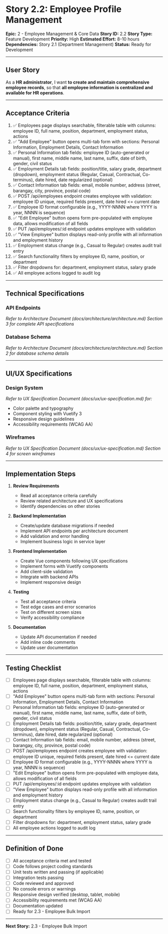 # Story 2.2: Employee Profile Management

**Epic:** 2 - Employee Management & Core Data
**Story ID:** 2.2
**Story Type:** Feature Development
**Priority:** High
**Estimated Effort:** 8-10 hours
**Dependencies:** Story 2.1 (Department Management)
**Status:** Ready for Development

---

## User Story

As a **HR administrator**,
I want **to create and maintain comprehensive employee records**,
so that **all employee information is centralized and available for HR operations**.

---

## Acceptance Criteria

1. ✅ Employees page displays searchable, filterable table with columns: employee ID, full name, position, department, employment status, actions
2. ✅ "Add Employee" button opens multi-tab form with sections: Personal Information, Employment Details, Contact Information
3. ✅ Personal Information tab fields: employee ID (auto-generated or manual), first name, middle name, last name, suffix, date of birth, gender, civil status
4. ✅ Employment Details tab fields: position/title, salary grade, department (dropdown), employment status (Regular, Casual, Contractual, Co-terminus), date hired, date regularized (optional)
5. ✅ Contact Information tab fields: email, mobile number, address (street, barangay, city, province, postal code)
6. ✅ POST /api/employees endpoint creates employee with validation: employee ID unique, required fields present, date hired <= current date
7. ✅ Employee ID format configurable (e.g., YYYY-NNNN where YYYY is year, NNNN is sequence)
8. ✅ "Edit Employee" button opens form pre-populated with employee data, allows modification of all fields
9. ✅ PUT /api/employees/:id endpoint updates employee with validation
10. ✅ "View Employee" button displays read-only profile with all information and employment history
11. ✅ Employment status change (e.g., Casual to Regular) creates audit trail entry
12. ✅ Search functionality filters by employee ID, name, position, or department
13. ✅ Filter dropdowns for: department, employment status, salary grade
14. ✅ All employee actions logged to audit log

---

## Technical Specifications

### API Endpoints

*Refer to Architecture Document (docs/architecture/architecture.md) Section 3 for complete API specifications*

### Database Schema

*Refer to Architecture Document (docs/architecture/architecture.md) Section 2 for database schema details*

---

## UI/UX Specifications

### Design System

*Refer to UX Specification Document (docs/ux/ux-specification.md) for:*
- Color palette and typography
- Component styling with Vuetify 3
- Responsive design guidelines
- Accessibility requirements (WCAG AA)

### Wireframes

*Refer to UX Specification Document (docs/ux/ux-specification.md) Section 4 for screen wireframes*

---

## Implementation Steps

1. **Review Requirements**
   - Read all acceptance criteria carefully
   - Review related architecture and UX specifications
   - Identify dependencies on other stories

2. **Backend Implementation**
   - Create/update database migrations if needed
   - Implement API endpoints per architecture document
   - Add validation and error handling
   - Implement business logic in service layer

3. **Frontend Implementation**
   - Create Vue components following UX specifications
   - Implement forms with Vuetify components
   - Add client-side validation
   - Integrate with backend APIs
   - Implement responsive design

4. **Testing**
   - Test all acceptance criteria
   - Test edge cases and error scenarios
   - Test on different screen sizes
   - Verify accessibility compliance

5. **Documentation**
   - Update API documentation if needed
   - Add inline code comments
   - Update user documentation

---

## Testing Checklist

- [ ] Employees page displays searchable, filterable table with columns: employee ID, full name, position, department, employment status, actions
- [ ] "Add Employee" button opens multi-tab form with sections: Personal Information, Employment Details, Contact Information
- [ ] Personal Information tab fields: employee ID (auto-generated or manual), first name, middle name, last name, suffix, date of birth, gender, civil status
- [ ] Employment Details tab fields: position/title, salary grade, department (dropdown), employment status (Regular, Casual, Contractual, Co-terminus), date hired, date regularized (optional)
- [ ] Contact Information tab fields: email, mobile number, address (street, barangay, city, province, postal code)
- [ ] POST /api/employees endpoint creates employee with validation: employee ID unique, required fields present, date hired <= current date
- [ ] Employee ID format configurable (e.g., YYYY-NNNN where YYYY is year, NNNN is sequence)
- [ ] "Edit Employee" button opens form pre-populated with employee data, allows modification of all fields
- [ ] PUT /api/employees/:id endpoint updates employee with validation
- [ ] "View Employee" button displays read-only profile with all information and employment history
- [ ] Employment status change (e.g., Casual to Regular) creates audit trail entry
- [ ] Search functionality filters by employee ID, name, position, or department
- [ ] Filter dropdowns for: department, employment status, salary grade
- [ ] All employee actions logged to audit log

---

## Definition of Done

- [ ] All acceptance criteria met and tested
- [ ] Code follows project coding standards
- [ ] Unit tests written and passing (if applicable)
- [ ] Integration tests passing
- [ ] Code reviewed and approved
- [ ] No console errors or warnings
- [ ] Responsive design verified (desktop, tablet, mobile)
- [ ] Accessibility requirements met (WCAG AA)
- [ ] Documentation updated
- [ ] Ready for 2.3 - Employee Bulk Import

---

**Next Story:** 2.3 - Employee Bulk Import
